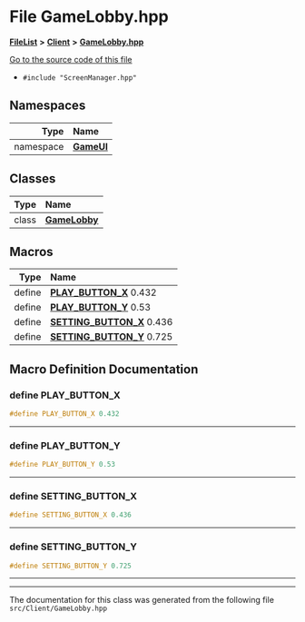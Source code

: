 

# File GameLobby.hpp



[**FileList**](files.md) **>** [**Client**](dir_133b3cdd880ca9e91a51b18f00995eeb.md) **>** [**GameLobby.hpp**](GameLobby_8hpp.md)

[Go to the source code of this file](GameLobby_8hpp_source.md)



* `#include "ScreenManager.hpp"`













## Namespaces

| Type | Name |
| ---: | :--- |
| namespace | [**GameUI**](namespaceGameUI.md) <br> |


## Classes

| Type | Name |
| ---: | :--- |
| class | [**GameLobby**](classGameUI_1_1GameLobby.md) <br> |

















































## Macros

| Type | Name |
| ---: | :--- |
| define  | [**PLAY\_BUTTON\_X**](GameLobby_8hpp.md#define-play_button_x)  0.432<br> |
| define  | [**PLAY\_BUTTON\_Y**](GameLobby_8hpp.md#define-play_button_y)  0.53<br> |
| define  | [**SETTING\_BUTTON\_X**](GameLobby_8hpp.md#define-setting_button_x)  0.436<br> |
| define  | [**SETTING\_BUTTON\_Y**](GameLobby_8hpp.md#define-setting_button_y)  0.725<br> |

## Macro Definition Documentation





### define PLAY\_BUTTON\_X 

```C++
#define PLAY_BUTTON_X 0.432
```




<hr>



### define PLAY\_BUTTON\_Y 

```C++
#define PLAY_BUTTON_Y 0.53
```




<hr>



### define SETTING\_BUTTON\_X 

```C++
#define SETTING_BUTTON_X 0.436
```




<hr>



### define SETTING\_BUTTON\_Y 

```C++
#define SETTING_BUTTON_Y 0.725
```




<hr>

------------------------------
The documentation for this class was generated from the following file `src/Client/GameLobby.hpp`

